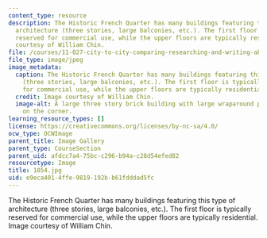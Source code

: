 ```yaml
---
content_type: resource
description: The Historic French Quarter has many buildings featuring this type of
  architecture (three stories, large balconies, etc.). The first floor is typically
  reserved for commercial use, while the upper floors are typically residential. Image
  courtesy of William Chin.
file: /courses/11-027-city-to-city-comparing-researching-and-writing-about-cities-new-orleans-spring-2011/e9eca4014ffe9819192bb61fdddad5fc_1054.jpg
file_type: image/jpeg
image_metadata:
  caption: The Historic French Quarter has many buildings featuring this type of architecture
    (three stories, large balconies, etc.). The first floor is typically reserved
    for commercial use, while the upper floors are typically residential.
  credit: Image courtesy of William Chin.
  image-alt: A large three story brick building with large wraparound porches sits
    on the corner.
learning_resource_types: []
license: https://creativecommons.org/licenses/by-nc-sa/4.0/
ocw_type: OCWImage
parent_title: Image Gallery
parent_type: CourseSection
parent_uid: afdcc7a4-75bc-c296-b94a-c28d54efed82
resourcetype: Image
title: 1054.jpg
uid: e9eca401-4ffe-9819-192b-b61fdddad5fc
---
```

The Historic French Quarter has many buildings featuring this type of architecture (three stories, large balconies, etc.). The first floor is typically reserved for commercial use, while the upper floors are typically residential. Image courtesy of William Chin.